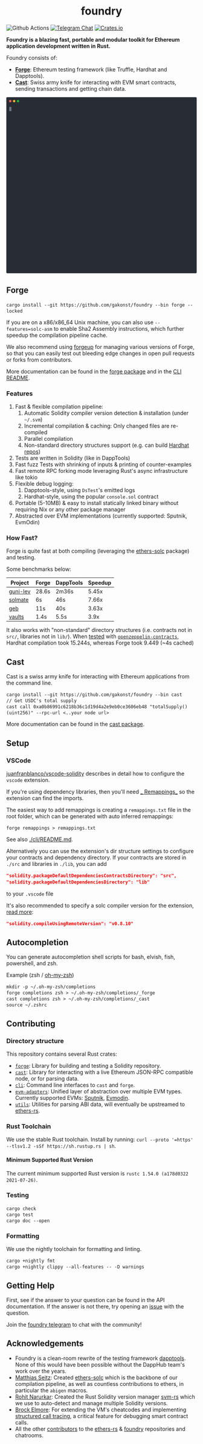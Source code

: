 # <h1 align="center"> foundry </h1>

![Github Actions](https://github.com/gakonst/foundry/workflows/Tests/badge.svg)
[![Telegram Chat](https://img.shields.io/endpoint?color=neon&style=flat-square&url=https%3A%2F%2Ftg.sumanjay.workers.dev%2Ffoundry_rs)](https://t.me/foundry_rs)
[![Crates.io][crates-badge]][crates-url]

[crates-badge]: https://img.shields.io/crates/v/foundry.svg

[crates-url]: https://crates.io/crates/foundry-rs

**Foundry is a blazing fast, portable and modular toolkit for Ethereum application development written in Rust.**

Foundry consists of:

- [**Forge**](./forge): Ethereum testing framework (like Truffle, Hardhat and Dapptools).
- [**Cast**](./cast): Swiss army knife for interacting with EVM smart contracts, sending transactions and getting chain
  data.

![demo](./assets/demo.svg)

## Forge

```
cargo install --git https://github.com/gakonst/foundry --bin forge --locked
```

If you are on a x86/x86_64 Unix machine, you can also use `--features=solc-asm`
to enable Sha2 Assembly instructions, which further speedup the compilation pipeline cache.

We also recommend using [forgeup](https://github.com/transmissions11/forgeup)
for managing various versions of Forge, so that you can easily test out bleeding edge changes in open pull requests or
forks from contributors.

More documentation can be found in the [forge package](./forge/README.md) and in the [CLI README](./cli/README.md).

### Features

1. Fast & flexible compilation pipeline:
    1. Automatic Solidity compiler version detection & installation (under
       `~/.svm`)
    1. Incremental compilation & caching: Only changed files are re-compiled
    1. Parallel compilation
    1. Non-standard directory structures support (e.g. can build
       [Hardhat repos](https://twitter.com/gakonst/status/1461289225337421829))
1. Tests are written in Solidity (like in DappTools)
1. Fast fuzz Tests with shrinking of inputs & printing of counter-examples
1. Fast remote RPC forking mode leveraging Rust's async infrastructure like tokio
1. Flexible debug logging:
    1. Dapptools-style, using `DsTest`'s emitted logs
    1. Hardhat-style, using the popular `console.sol` contract
1. Portable (5-10MB) & easy to install statically linked binary without requiring Nix or any other package manager
1. Abstracted over EVM implementations (currently supported: Sputnik, EvmOdin)

### How Fast?

Forge is quite fast at both compiling (leveraging the
[ethers-solc](https://github.com/gakonst/ethers-rs/tree/master/ethers-solc/)
package) and testing.

Some benchmarks below:

| Project                                             | Forge | DappTools | Speedup |
| --------------------------------------------------- | ----- | --------- | ------- |
| [guni-lev](https://github.com/hexonaut/guni-lev/)   | 28.6s | 2m36s     | 5.45x   |
| [solmate](https://github.com/Rari-Capital/solmate/) | 6s    | 46s       | 7.66x   |
| [geb](https://github.com/reflexer-labs/geb)         | 11s   | 40s       | 3.63x   |
| [vaults](https://github.com/rari-capital/vaults)    | 1.4s  | 5.5s      | 3.9x    |

It also works with "non-standard" directory structures (i.e. contracts not in
`src/`, libraries not in `lib/`). When
[tested](https://twitter.com/gakonst/status/1461289225337421829) with
[`openzeppelin-contracts`](https://github.com/OpenZeppelin/openzeppelin-contracts), Hardhat compilation took 15.244s,
whereas Forge took 9.449 (~4s cached)

## Cast

Cast is a swiss army knife for interacting with Ethereum applications from the command line.

```shell
cargo install --git https://github.com/gakonst/foundry --bin cast
// Get USDC's total supply
cast call 0xa0b86991c6218b36c1d19d4a2e9eb0ce3606eb48 "totalSupply()(uint256)" --rpc-url <..your node url>
```

More documentation can be found in the [cast package](./cast/README.md).

## Setup

### VSCode

[juanfranblanco/vscode-solidity](https://github.com/juanfranblanco/vscode-solidity) describes in detail how to configure
the `vscode` extension.

If you're using dependency libraries, then you'll need [_
Remappings_](https://github.com/juanfranblanco/vscode-solidity#remappings) so the extension can find the imports.

The easiest way to add remappings is creating a `remappings.txt` file in the root folder, which can be generated with
auto inferred remappings:

```shell
forge remappings > remappings.txt
```

See also [./cli/README.md](./cli/README.md#Remappings).

Alternatively you can use the extension's dir structure settings to configure your contracts and dependency directory.
If your contracts are stored in `./src` and libraries in `./lib`, you can add

```json
"solidity.packageDefaultDependenciesContractsDirectory": "src",
"solidity.packageDefaultDependenciesDirectory": "lib"
```

to your `.vscode` file

It's also recommended to specify a solc compiler version for the
extension, [read more](https://github.com/juanfranblanco/vscode-solidity#remote-download):

```json
"solidity.compileUsingRemoteVersion": "v0.8.10"
```

## Autocompletion

You can generate autocompletion shell scripts for bash, elvish, fish, powershell, and zsh.

Example (zsh / [oh-my-zsh](https://ohmyz.sh/))

```shell
mkdir -p ~/.oh-my-zsh/completions
forge completions zsh > ~/.oh-my-zsh/completions/_forge
cast completions zsh > ~/.oh-my-zsh/completions/_cast
source ~/.zshrc
```

## Contributing

### Directory structure

This repository contains several Rust crates:

- [`forge`](forge): Library for building and testing a Solidity repository.
- [`cast`](cast): Library for interacting with a live Ethereum JSON-RPC compatible node, or for parsing data.
- [`cli`](cli): Command line interfaces to `cast` and `forge`.
- [`evm-adapters`](evm-adapters): Unified layer of abstraction over multiple EVM types. Currently supported EVMs:
  [Sputnik](https://github.com/rust-blockchain/evm/),
  [Evmodin](https://github.com/vorot93/evmodin).
- [`utils`](utils): Utilities for parsing ABI data, will eventually be upstreamed
  to [ethers-rs](https://github.com/gakonst/ethers-rs/).

### Rust Toolchain

We use the stable Rust toolchain. Install by running:
`curl --proto '=https' --tlsv1.2 -sSf https://sh.rustup.rs | sh`.

#### Minimum Supported Rust Version

The current minimum supported Rust version is
`rustc 1.54.0 (a178d0322 2021-07-26)`.

### Testing

```shell
cargo check
cargo test
cargo doc --open
```

### Formatting

We use the nightly toolchain for formatting and linting.

```
cargo +nightly fmt
cargo +nightly clippy --all-features -- -D warnings
```

## Getting Help

First, see if the answer to your question can be found in the API documentation. If the answer is not there, try opening
an
[issue](https://github.com/gakonst/foundry/issues/new) with the question.

Join the [foundry telegram](https://t.me/foundry_rs) to chat with the community!

## Acknowledgements

- Foundry is a clean-room rewrite of the testing framework
  [dapptools](https://github.com/dapphub/dapptools). None of this would have been possible without the DappHub team's
  work over the years.
- [Matthias Seitz](https://twitter.com/mattsse_): Created
  [ethers-solc](https://github.com/gakonst/ethers-rs/tree/master/ethers-solc/)
  which is the backbone of our compilation pipeline, as well as countless contributions to ethers, in particular
  the `abigen` macros.
- [Rohit Narurkar](https://twitter.com/rohitnarurkar): Created the Rust Solidity version
  manager [svm-rs](https://github.com/roynalnaruto/svm-rs) which we use to auto-detect and manage multiple Solidity
  versions.
- [Brock Elmore](https://twitter.com/brockjelmore): For extending the VM's cheatcodes and implementing
  [structured call tracing](https://github.com/gakonst/foundry/pull/192), a critical feature for debugging smart
  contract calls.
- All the other
  [contributors](https://github.com/gakonst/foundry/graphs/contributors) to the
  [ethers-rs](https://github.com/gakonst/ethers-rs) &
  [foundry](https://github.com/gakonst/foundry) repositories and chatrooms.
